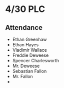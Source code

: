 # 4/30 PLC
## Attendance
 - Ethan Greenhaw
 - Ethan Hayes
 - Vladimir Wallace
 - Freddie Deweese
 - Spencer Charlesworth
 - Mr. Deweese
 - Sebastian Fallon
 - Mr. Fallon
 - 
<!--stackedit_data:
eyJoaXN0b3J5IjpbLTEwNTUwODE0NjddfQ==
-->